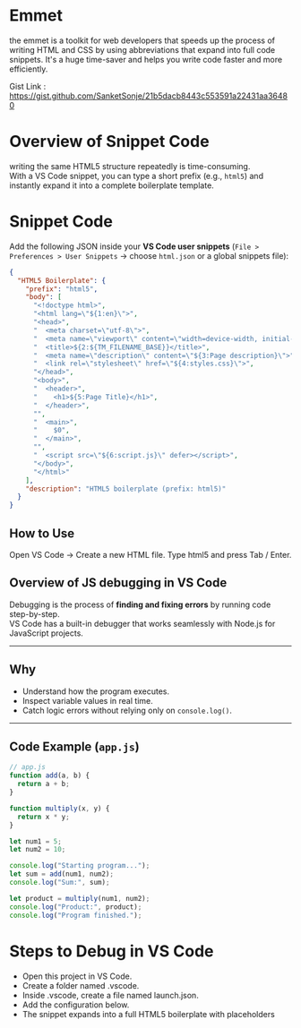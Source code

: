 # Emmet
the emmet is a toolkit for web developers that speeds up the process of writing HTML and CSS by using abbreviations that 
expand into full code snippets. It's a huge time-saver and helps you write code faster and more efficiently.

Gist Link : https://gist.github.com/SanketSonje/21b5dacb8443c553591a22431aa36480

# Overview of Snippet Code
writing the same HTML5 structure repeatedly is time-consuming.  
With a VS Code snippet, you can type a short prefix (e.g., `html5`) and instantly expand it into a complete boilerplate template.

# Snippet Code

Add the following JSON inside your **VS Code user snippets** (`File > Preferences > User Snippets` → choose `html.json` or a global snippets file):

```json
{
  "HTML5 Boilerplate": {
    "prefix": "html5",
    "body": [
      "<!doctype html>",
      "<html lang=\"${1:en}\">",
      "<head>",
      "  <meta charset=\"utf-8\">",
      "  <meta name=\"viewport\" content=\"width=device-width, initial-scale=1\">",
      "  <title>${2:${TM_FILENAME_BASE}}</title>",
      "  <meta name=\"description\" content=\"${3:Page description}\">",
      "  <link rel=\"stylesheet\" href=\"${4:styles.css}\">",
      "</head>",
      "<body>",
      "  <header>",
      "    <h1>${5:Page Title}</h1>",
      "  </header>",
      "",
      "  <main>",
      "    $0",
      "  </main>",
      "",
      "  <script src=\"${6:script.js}\" defer></script>",
      "</body>",
      "</html>"
    ],
    "description": "HTML5 boilerplate (prefix: html5)"
  }
}
```
## How to Use
Open VS Code → Create a new HTML file.
Type html5 and press Tab / Enter.

## Overview of JS debugging in VS Code
Debugging is the process of **finding and fixing errors** by running code step-by-step.  
VS Code has a built-in debugger that works seamlessly with Node.js for JavaScript projects.

---

## Why
- Understand how the program executes.  
- Inspect variable values in real time.  
- Catch logic errors without relying only on `console.log()`.  

---

## Code Example (`app.js`)

```js
// app.js
function add(a, b) {
  return a + b;
}

function multiply(x, y) {
  return x * y;
}

let num1 = 5;
let num2 = 10;

console.log("Starting program...");
let sum = add(num1, num2);
console.log("Sum:", sum);

let product = multiply(num1, num2);
console.log("Product:", product);
console.log("Program finished.");
```
# Steps to Debug in VS Code
- Open this project in VS Code.
- Create a folder named .vscode.
- Inside .vscode, create a file named launch.json.
- Add the configuration below.
- The snippet expands into a full HTML5 boilerplate with placeholders
